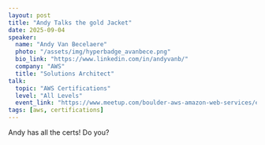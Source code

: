 ```yaml
---
layout: post
title: "Andy Talks the gold Jacket"
date: 2025-09-04
speaker:
  name: "Andy Van Becelaere"
  photo: "/assets/img/hyperbadge_avanbece.png"
  bio_link: "https://www.linkedin.com/in/andyvanb/"
  company: "AWS"
  title: "Solutions Architect"
talk:
  topic: "AWS Certifications"
  level: "All Levels"
  event_link: "https://www.meetup.com/boulder-aws-amazon-web-services/events/310711448/"
tags: [aws, certifications]
---
```


Andy has all the certs! Do you?